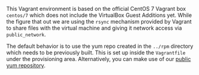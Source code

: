 This Vagrant environment is based on the official CentOS 7 Vagrant box
`centos/7` which does not include the VirtualBox Guest Additions yet. While the
figure that out we are using the `rsync` mechanism provided by Vagrant to share
files with the virtual machine and giving it network access via
`public_network`.

The default behavior is to use the yum repo created in the `../rpm` directory
which needs to be previously built. This is set up inside the `Vagrantfile`
under the provisioning area. Alternatively, you can make use of our [public yum repository](https://docs.google.com/document/d/14VvpaMq0687BKqZnTUZC6ozHUXEFGMP1o0DXc59eosg/edit).
